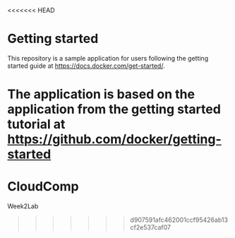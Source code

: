 <<<<<<< HEAD
# Getting started

This repository is a sample application for users following the getting started guide at https://docs.docker.com/get-started/.

The application is based on the application from the getting started tutorial at https://github.com/docker/getting-started
=======
# CloudComp
Week2Lab
>>>>>>> d907591afc462001ccf95426ab13cf2e537caf07
